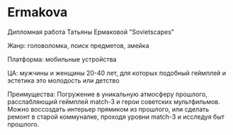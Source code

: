 # Ermakova
Дипломная работа Татьяны Ермаковой "Sovietscapes"

Жанр: головоломка, поиск предметов, змейка

Платформа: мобильные устройства

ЦА: мужчины и женщины 20-40 лет, для которых подобный геймплей и эстетика это молодость или детство

Преимущества: Погружение в уникальную атмосферу прошлого, расслабляющий геймплей match-3 и герои советских мультфильмов. Можно воссоздать интерьер прямиком из прошлого, или сделать ремонт в старой коммуналке, проходя уровни match-3 и исследуя быт прошлого.
